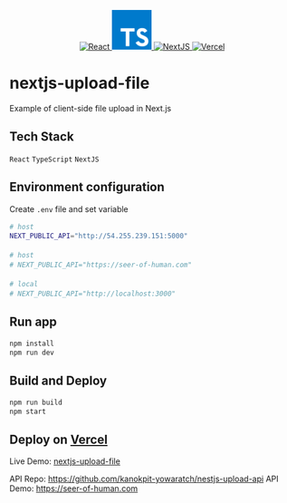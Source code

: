 <p align="center">
  <a href="https://react.dev/" target="blank">
    <img src="https://avatars.githubusercontent.com/u/6412038?s=120" width="70" alt="React" />
  </a>
  <a href="https://www.typescriptlang.org/docs/" target="blank"><img src="https://raw.githubusercontent.com/github/explore/80688e429a7d4ef2fca1e82350fe8e3517d3494d/topics/typescript/typescript.png" width="70" alt="TypeScript" />
  </a>
  <a href="https://nextjs.org/" target="blank">
    <img src="public/next.svg" width="70" alt="NextJS" />
  </a>
  <a href="https://vercel.com/" target="blank">
    <img src="public/vercel.svg" width="70" alt="Vercel" />
  </a>

</p>

# nextjs-upload-file
Example of client-side file upload in Next.js

## Tech Stack

  `React` `TypeScript` `NextJS`

## Environment configuration
Create `.env` file and set variable

```bash
# host
NEXT_PUBLIC_API="http://54.255.239.151:5000"

# host
# NEXT_PUBLIC_API="https://seer-of-human.com"

# local
# NEXT_PUBLIC_API="http://localhost:3000"
```

## Run app
  ```
  npm install
  npm run dev
  ```

## Build and Deploy

  ```
  npm run build
  npm start
  ```

  ## Deploy on <a href="https://vercel.com/" target="blank">Vercel</a>
  
  Live Demo: <a href="https://nextjs-upload-file-gules.vercel.app/" target="blank">nextjs-upload-file</a>

  API Repo: https://github.com/kanokpit-yowaratch/nestjs-upload-api
  API Demo: https://seer-of-human.com